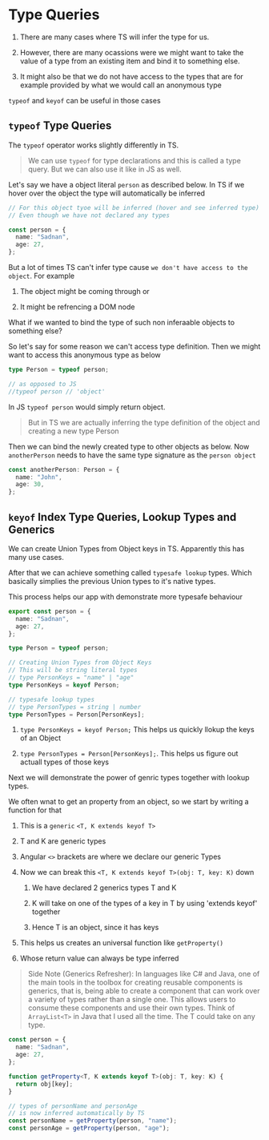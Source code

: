 # Type Queries

1. There are many cases where TS will infer the type for us.

2. However, there are many ocassions were we might want to take the value of a type from an existing item and bind it to something else.

3. It might also be that we do not have access to the types that are for example provided by what we would call an anonymous type

`typeof` and `keyof` can be useful in those cases

## `typeof` Type Queries

The `typeof` operator works slightly differently in TS.

> We can use `typeof` for type declarations and this is called a type query. But we can also use it like in JS as well.

Let's say we have a object literal `person` as described below. In TS if we hover over the object the type will automatically be inferred

```ts
// For this object tyoe will be inferred (hover and see inferred type)
// Even though we have not declared any types

const person = {
  name: "Sadnan",
  age: 27,
};
```

But a lot of times TS can't infer type cause `we don't have access to the object`. For example

1. The object might be coming through or

2. It might be refrencing a DOM node

What if we wanted to bind the type of such non inferaable objects to something else?

So let's say for some reason we can't access type definition. Then we might want to access this anonymous type as below

```ts
type Person = typeof person;

// as opposed to JS
//typeof person // 'object'
```

In JS `typeof person` would simply return object.

> But in TS we are actually inferring the type definition of the object and creating a new type Person

Then we can bind the newly created type to other objects as below. Now `anotherPerson` needs to have the same type signature as the `person object`

```ts
const anotherPerson: Person = {
  name: "John",
  age: 30,
};
```

## `keyof` Index Type Queries, Lookup Types and Generics

We can create Union Types from Object keys in TS. Apparently this has many use cases.

After that we can achieve something called `typesafe lookup` types. Which basically simplies the previous Union types to it's native types.

This process helps our app with demonstrate more typesafe behaviour

```ts
export const person = {
  name: "Sadnan",
  age: 27,
};

type Person = typeof person;

// Creating Union Types from Object Keys
// This will be string literal types
// type PersonKeys = "name" | "age"
type PersonKeys = keyof Person;

// typesafe lookup types
// type PersonTypes = string | number
type PersonTypes = Person[PersonKeys];
```

1. `type PersonKeys = keyof Person;` This helps us quickly llokup the keys of an Object

2. `type PersonTypes = Person[PersonKeys];`. This helps us figure out actuall types of those keys

Next we will demonstrate the power of genric types together with lookup types.

We often wnat to get an property from an object, so we start by writing a function for that

1. This is a `generic` `<T, K extends keyof T>`

2. T and K are generic types

3. Angular `<>` brackets are where we declare our generic Types

4. Now we can break this `<T, K extends keyof T>(obj: T, key: K)` down

   1. We have declared 2 generics types T and K

   2. K will take on one of the types of a key in T by using 'extends keyof' together

   3. Hence T is an object, since it has keys

5. This helps us creates an universal function like `getProperty()`

6. Whose return value can always be type inferred

> Side Note (Generics Refresher): In languages like C# and Java, one of the main tools in the toolbox for creating reusable components is generics, that is, being able to create a component that can work over a variety of types rather than a single one. This allows users to consume these components and use their own types. Think of `ArrayList<T>` in Java that I used all the time. The T could take on any type.

```ts
const person = {
  name: "Sadnan",
  age: 27,
};

function getProperty<T, K extends keyof T>(obj: T, key: K) {
  return obj[key];
}

// types of personName and personAge
// is now inferred automatically by TS
const personName = getProperty(person, "name");
const personAge = getProperty(person, "age");
```
